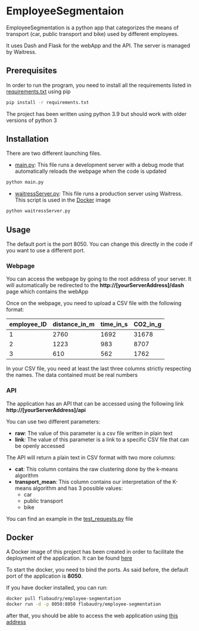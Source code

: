# EmployeeSegmentaion

EmployeeSegmentation is a python app that categorizes the means of transport (car, public transport and bike) used by different employees.

It uses Dash and Flask for the webApp and the API. The server is managed by Waitress.

## Prerequisites
In order to run the program, you need to install all the requirements listed in [requirements.txt](requirements.txt) using pip


```bash
pip install -r requirements.txt
```
The project has been written using python 3.9 but should work with older versions of python 3
## Installation

There are two different launching files.
- [main.py](app/main.py): This file runs a development server with a debug mode that automatically reloads the webpage when the code is updated
```bash
python main.py
```
- [waitressServer.py](app/waitressServer.py): This file runs a production server using  Waitress. This script is used in the [Docker](#docker) image 
```bash
python waitressServer.py
```

## Usage
The default port is the port 8050. You can change this directly in the code if you want to use a different port.

### Webpage
You can access the webpage by going to the root address of your server. It will automatically be redirected to the **http://[yourServerAddress]/dash** page which contains the webApp 

Once on the webpage, you need to upload a CSV file with the following format:


| employee_ID | distance_in_m | time_in_s | CO2_in_g |
|-------------|---------------|-----------|----------|
| 1           | 2760          | 1692      | 31678    |
| 2           | 1223          | 983       | 8707     |
| 3           | 610           | 562       | 1762     |

In your CSV file, you need at least the last three columns strictly respecting the names. The data contained must be real numbers

### API
The application has an API that can be accessed using the following link **http://[yourServerAddress]/api**

You can use two different parameters:
- **raw**: The value of this parameter is a csv file written in plain text
- **link**: The value of this parameter is a link to a specific CSV file that can be openly accessed


The API will return a plain text in CSV format with two more columns:
- **cat**: This column contains the raw clustering done by the k-means algorithm
- **transport_mean**: This column contains our interpretation of the K-means algorithm and has 3 possible values:
    - car
    - public transport
    - bike
    
You can find an example in the [test_requests.py](test_requests.py) file
    
## Docker

A Docker image of this project has been created in order to facilitate the deployment of the application. It can be found [here](https://hub.docker.com/repository/docker/flobaudry/employee-segmentation)

To start the docker, you need to bind the ports. As said before, the default port of the application is **8050**.

If you have docker installed, you can run:
```bash
docker pull flobaudry/employee-segmentation
docker run -d -p 8050:8050 flobaudry/employee-segmentation
```
after that, you should be able to access the web application using [this address](http://127.0.0.1:8050/dash)

